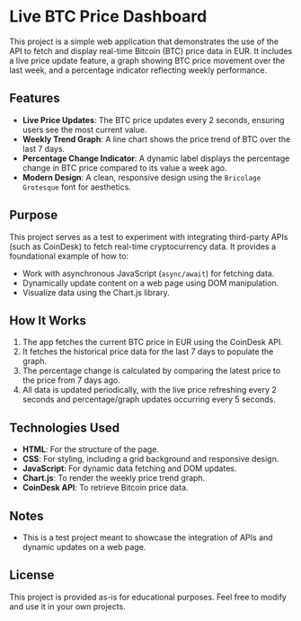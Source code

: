 # Live BTC Price Dashboard

This project is a simple web application that demonstrates the use of the API to fetch and display real-time Bitcoin (BTC) price data in EUR. It includes a live price update feature, a graph showing BTC price movement over the last week, and a percentage indicator reflecting weekly performance.

## Features

- **Live Price Updates**: The BTC price updates every 2 seconds, ensuring users see the most current value.
- **Weekly Trend Graph**: A line chart shows the price trend of BTC over the last 7 days.
- **Percentage Change Indicator**: A dynamic label displays the percentage change in BTC price compared to its value a week ago.
- **Modern Design**: A clean, responsive design using the `Bricolage Grotesque` font for aesthetics.

## Purpose

This project serves as a test to experiment with integrating third-party APIs (such as CoinDesk) to fetch real-time cryptocurrency data. It provides a foundational example of how to:
- Work with asynchronous JavaScript (`async/await`) for fetching data.
- Dynamically update content on a web page using DOM manipulation.
- Visualize data using the Chart.js library.

## How It Works

1. The app fetches the current BTC price in EUR using the CoinDesk API.
2. It fetches the historical price data for the last 7 days to populate the graph.
3. The percentage change is calculated by comparing the latest price to the price from 7 days ago.
4. All data is updated periodically, with the live price refreshing every 2 seconds and percentage/graph updates occurring every 5 seconds.

## Technologies Used

- **HTML**: For the structure of the page.
- **CSS**: For styling, including a grid background and responsive design.
- **JavaScript**: For dynamic data fetching and DOM updates.
- **Chart.js**: To render the weekly price trend graph.
- **CoinDesk API**: To retrieve Bitcoin price data.

## Notes

- This is a test project meant to showcase the integration of APIs and dynamic updates on a web page.

## License

This project is provided as-is for educational purposes. Feel free to modify and use it in your own projects.
